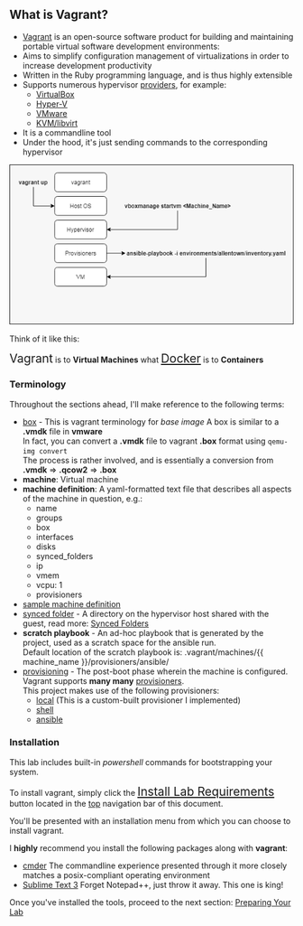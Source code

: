 <div id="vagrant_introduction" class="section">

## What is Vagrant?

* [Vagrant](https://www.vagrantup.com/) is an  open-source software product for building and 
maintaining portable virtual software development environments:
* Aims to simplify configuration management of virtualizations in order to increase development productivity 
* Written in the Ruby programming language, and is thus highly extensible
* Supports numerous hypervisor [providers](https://www.vagrantup.com/docs/providers/), for example:
    - [VirtualBox](https://www.vagrantup.com/docs/virtualbox/)
    - [Hyper-V](https://www.vagrantup.com/docs/hyperv/)
    - [VMware](https://www.vagrantup.com/docs/vmware/)
    - [KVM/libvirt](https://github.com/vagrant-libvirt/vagrant-libvirt)
* It is a commandline tool
* Under the hood, it's just sending commands to the corresponding hypervisor 

![Vagrant 'talking' to Virtualbox](lab1/assets/images/vagrant_up_diagram.png)

Think of it like this:

<span style="font-size: 1.5em">Vagrant</span> is to **Virtual Machines** what <span style="font-size: 1.5em">[Docker](https://www.docker.com/)</span> is to **Containers**

### Terminology

Throughout the sections ahead, I'll make reference to the following terms:

- [box](https://www.vagrantup.com/docs/boxes.html) - This is vagrant terminology for *base image*
A box is similar to a **.vmdk** file in **vmware**<br />
In fact, you can convert a **.vmdk** file to vagrant **.box** format using `qemu-img convert`<br />
The process is rather involved, and is essentially a conversion from **.vmdk** => **.qcow2** => **.box**
- **machine**: Virtual machine
- **machine definition**: A yaml-formatted text file that describes all aspects of the machine in question, e.g.:
	- name
  	- groups
	- box
  	- interfaces
  	- disks
  	- synced_folders
    - ip
  	- vmem
  	- vcpu: 1
  	- provisioners
- [sample machine definition](environments/contoso/machines/!vagrant_group/!vagrant_machine.yaml)
- [synced folder](https://www.vagrantup.com/docs/synced-folders/) - A directory on the hypervisor host shared with the guest, read more: [Synced Folders](https://www.vagrantup.com/docs/synced-folders/)
- **scratch playbook** - An ad-hoc playbook that is generated by the project, used as a scratch space for the ansible run.<br />
  Default location of the scratch playbook is: .vagrant/machines/{{ machine_name }}/provisioners/ansible/
- [provisioning](https://www.vagrantup.com/docs/provisioning/) - The post-boot phase wherein the machine is configured. Vagrant supports **many many** [provisioners](https://www.vagrantup.com/docs/provisioning/basic_usage.html).<br />
This project makes use of the following provisioners:
	- [local](!provisioners_rb_url) (This is a custom-built provisioner I implemented)
	- [shell](https://www.vagrantup.com/docs/provisioning/shell.html)
	- [ansible](https://www.vagrantup.com/docs/provisioning/ansible.html)

### Installation

This lab includes built-in *powershell* commands for bootstrapping your system.

To install vagrant, simply click the <span style="font-size:1.5em"><a href="#" class="flash" data-selector="#requirements" data-duration="300">Install Lab Requirements</a></span> button located in the <a href="#" class="flash" data-selector="#requirements" data-duration="300">top</a> navigation bar of this document.

You'll be presented with an installation menu from which you can choose to install vagrant.

I **highly** recommend you install the following packages along with **vagrant**:

- [cmder](http://cmder.net/) 
  The commandline experience presented through it more closely matches a posix-compliant operating environment
- [Sublime Text 3](https://www.sublimetext.com/3)
  Forget Notepad++, just throw it away. This one is king!

Once you've installed the tools, proceed to the next section: <a href="#" id="vagrant_lab" class="section_link">Preparing Your Lab</a>

</div>